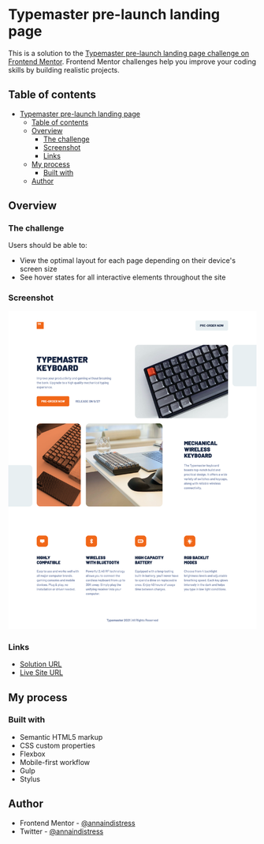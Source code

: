 # Typemaster pre-launch landing page

This is a solution to the [Typemaster pre-launch landing page challenge on Frontend Mentor](). Frontend Mentor challenges help you improve your coding skills by building realistic projects.

## Table of contents

- [Typemaster pre-launch landing page](#typemaster-pre-launch-landing-page)
  - [Table of contents](#table-of-contents)
  - [Overview](#overview)
    - [The challenge](#the-challenge)
    - [Screenshot](#screenshot)
    - [Links](#links)
  - [My process](#my-process)
    - [Built with](#built-with)
  - [Author](#author)


## Overview

### The challenge

Users should be able to:

- View the optimal layout for each page depending on their device's screen size
- See hover states for all interactive elements throughout the site

### Screenshot

![](./screenshot.png)

### Links

- [Solution URL](https://github.com/annaindistress/frontend-mentor-art-gallery-website)
- [Live Site URL](https://annaindistress.github.io/frontend-mentor-art-gallery-website/)

## My process

### Built with

- Semantic HTML5 markup
- CSS custom properties
- Flexbox
- Mobile-first workflow
- Gulp
- Stylus

## Author

- Frontend Mentor - [@annaindistress](https://www.frontendmentor.io/profile/annaindistress)
- Twitter - [@annaindistress](https://www.twitter.com/annaindistress)
